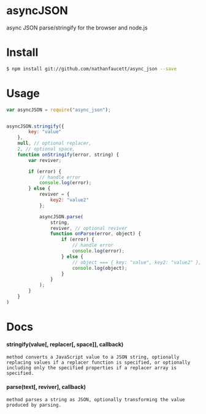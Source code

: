 asyncJSON
=======

async JSON parse/stringify for the browser and node.js

# Install
```bash
$ npm install git://github.com/nathanfaucett/async_json --save
```

# Usage
```javascript
var asyncJSON = require("async_json");


asyncJSON.stringify({
        key: "value"
    },
    null, // optional replacer,
    2, // optional space,
    function onStringify(error, string) {
        var reviver;

        if (error) {
            // handle error
            console.log(error);
        } else {
            reviver = {
                key2: "value2"
            };

            asyncJSON.parse(
                string,
                reviver, // optional reviver
                function onParse(error, object) {
                    if (error) {
                        // handle error
                        console.log(error);
                    } else {
                        // object === { key: "value", key2: "value2" };
                        console.log(object);
                    }
                }
            );
        }
    }
)
```

# Docs

#### stringify(value[, replacer[, space]], callback)
    method converts a JavaScript value to a JSON string, optionally replacing values if a replacer function is specified, or optionally including only the specified properties if a replacer array is specified.

#### parse(text[, reviver], callback)
    method parses a string as JSON, optionally transforming the value produced by parsing.
